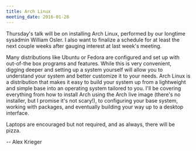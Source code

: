 ```yaml
---
title: Arch Linux
meeting_date: 2016-01-28
---
```

Thursday's talk will be on installing Arch Linux, performed by our longtime
sysadmin William Osler. I also want to finalize a schedule for at least the next
couple weeks after gauging interest at last week's meeting.

Many distributions like Ubuntu or Fedora are configured and set up with
out-of-the box programs and features. While this is very convenient, digging
deeper and setting up a system yourself will allow you to understand your system
and better customize it to your needs. Arch Linux is a distribution that makes
it easy to build your system up from a lightweight and simple base into an
operating system tailored to you. I'll be covering everything from how to
install Arch using the Arch live image (there's no installer, but I promise it's
not scary!), to configuring your base system, working with packages, and
eventually building your way up to a desktop interface.

Laptops are encouraged but not required, and as always, there will be pizza.

-- Alex Krieger
